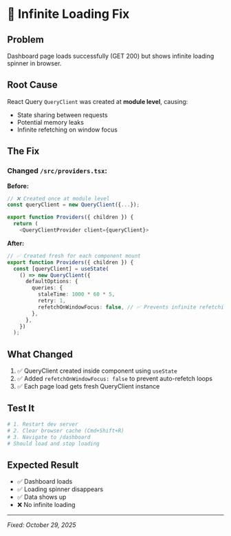 # 🔧 Infinite Loading Fix

## Problem

Dashboard page loads successfully (GET 200) but shows infinite loading spinner in browser.

## Root Cause

React Query `QueryClient` was created at **module level**, causing:
- State sharing between requests
- Potential memory leaks
- Infinite refetching on window focus

## The Fix

### Changed `/src/providers.tsx`:

**Before:**
```typescript
// ❌ Created once at module level
const queryClient = new QueryClient({...});

export function Providers({ children }) {
  return (
    <QueryClientProvider client={queryClient}>
```

**After:**
```typescript
// ✅ Created fresh for each component mount
export function Providers({ children }) {
  const [queryClient] = useState(
    () => new QueryClient({
      defaultOptions: {
        queries: {
          staleTime: 1000 * 60 * 5,
          retry: 1,
          refetchOnWindowFocus: false, // ✅ Prevents infinite refetching
        },
      },
    })
  );
```

## What Changed

1. ✅ QueryClient created inside component using `useState`
2. ✅ Added `refetchOnWindowFocus: false` to prevent auto-refetch loops
3. ✅ Each page load gets fresh QueryClient instance

## Test It

```bash
# 1. Restart dev server
# 2. Clear browser cache (Cmd+Shift+R)
# 3. Navigate to /dashboard
# Should load and stop loading
```

## Expected Result

- ✅ Dashboard loads
- ✅ Loading spinner disappears
- ✅ Data shows up
- ❌ No infinite loading

---

*Fixed: October 29, 2025*
